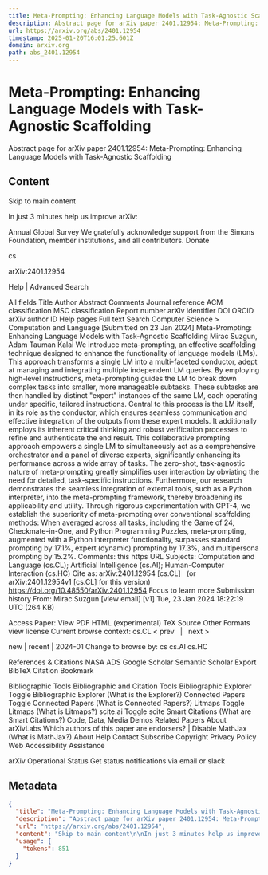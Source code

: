 ```yaml
---
title: Meta-Prompting: Enhancing Language Models with Task-Agnostic Scaffolding
description: Abstract page for arXiv paper 2401.12954: Meta-Prompting: Enhancing Language Models with Task-Agnostic Scaffolding
url: https://arxiv.org/abs/2401.12954
timestamp: 2025-01-20T16:01:25.601Z
domain: arxiv.org
path: abs_2401.12954
---
```


# Meta-Prompting: Enhancing Language Models with Task-Agnostic Scaffolding


Abstract page for arXiv paper 2401.12954: Meta-Prompting: Enhancing Language Models with Task-Agnostic Scaffolding


## Content

Skip to main content

In just 3 minutes help us improve arXiv:

Annual Global Survey
We gratefully acknowledge support from the Simons Foundation, member institutions, and all contributors.
Donate
>
cs
>
arXiv:2401.12954

Help | Advanced Search

All fields
Title
Author
Abstract
Comments
Journal reference
ACM classification
MSC classification
Report number
arXiv identifier
DOI
ORCID
arXiv author ID
Help pages
Full text
Search
Computer Science > Computation and Language
[Submitted on 23 Jan 2024]
Meta-Prompting: Enhancing Language Models with Task-Agnostic Scaffolding
Mirac Suzgun, Adam Tauman Kalai
We introduce meta-prompting, an effective scaffolding technique designed to enhance the functionality of language models (LMs). This approach transforms a single LM into a multi-faceted conductor, adept at managing and integrating multiple independent LM queries. By employing high-level instructions, meta-prompting guides the LM to break down complex tasks into smaller, more manageable subtasks. These subtasks are then handled by distinct "expert" instances of the same LM, each operating under specific, tailored instructions. Central to this process is the LM itself, in its role as the conductor, which ensures seamless communication and effective integration of the outputs from these expert models. It additionally employs its inherent critical thinking and robust verification processes to refine and authenticate the end result. This collaborative prompting approach empowers a single LM to simultaneously act as a comprehensive orchestrator and a panel of diverse experts, significantly enhancing its performance across a wide array of tasks. The zero-shot, task-agnostic nature of meta-prompting greatly simplifies user interaction by obviating the need for detailed, task-specific instructions. Furthermore, our research demonstrates the seamless integration of external tools, such as a Python interpreter, into the meta-prompting framework, thereby broadening its applicability and utility. Through rigorous experimentation with GPT-4, we establish the superiority of meta-prompting over conventional scaffolding methods: When averaged across all tasks, including the Game of 24, Checkmate-in-One, and Python Programming Puzzles, meta-prompting, augmented with a Python interpreter functionality, surpasses standard prompting by 17.1%, expert (dynamic) prompting by 17.3%, and multipersona prompting by 15.2%.
Comments:	this https URL
Subjects:	Computation and Language (cs.CL); Artificial Intelligence (cs.AI); Human-Computer Interaction (cs.HC)
Cite as:	arXiv:2401.12954 [cs.CL]
 	(or arXiv:2401.12954v1 [cs.CL] for this version)
 	
https://doi.org/10.48550/arXiv.2401.12954
Focus to learn more
Submission history
From: Mirac Suzgun [view email]
[v1] Tue, 23 Jan 2024 18:22:19 UTC (264 KB)

Access Paper:
View PDF
HTML (experimental)
TeX Source
Other Formats
view license
Current browse context:
cs.CL
< prev   |   next >

new | recent | 2024-01
Change to browse by:
cs
cs.AI
cs.HC

References & Citations
NASA ADS
Google Scholar
Semantic Scholar
Export BibTeX Citation
Bookmark
 
Bibliographic Tools
Bibliographic and Citation Tools
Bibliographic Explorer Toggle
Bibliographic Explorer (What is the Explorer?)
Connected Papers Toggle
Connected Papers (What is Connected Papers?)
Litmaps Toggle
Litmaps (What is Litmaps?)
scite.ai Toggle
scite Smart Citations (What are Smart Citations?)
Code, Data, Media
Demos
Related Papers
About arXivLabs
Which authors of this paper are endorsers? | Disable MathJax (What is MathJax?)
About
Help
Contact
Subscribe
Copyright
Privacy Policy
Web Accessibility Assistance

arXiv Operational Status 
Get status notifications via email or slack

## Metadata

```json
{
  "title": "Meta-Prompting: Enhancing Language Models with Task-Agnostic Scaffolding",
  "description": "Abstract page for arXiv paper 2401.12954: Meta-Prompting: Enhancing Language Models with Task-Agnostic Scaffolding",
  "url": "https://arxiv.org/abs/2401.12954",
  "content": "Skip to main content\n\nIn just 3 minutes help us improve arXiv:\n\nAnnual Global Survey\nWe gratefully acknowledge support from the Simons Foundation, member institutions, and all contributors.\nDonate\n>\ncs\n>\narXiv:2401.12954\n\nHelp | Advanced Search\n\nAll fields\nTitle\nAuthor\nAbstract\nComments\nJournal reference\nACM classification\nMSC classification\nReport number\narXiv identifier\nDOI\nORCID\narXiv author ID\nHelp pages\nFull text\nSearch\nComputer Science > Computation and Language\n[Submitted on 23 Jan 2024]\nMeta-Prompting: Enhancing Language Models with Task-Agnostic Scaffolding\nMirac Suzgun, Adam Tauman Kalai\nWe introduce meta-prompting, an effective scaffolding technique designed to enhance the functionality of language models (LMs). This approach transforms a single LM into a multi-faceted conductor, adept at managing and integrating multiple independent LM queries. By employing high-level instructions, meta-prompting guides the LM to break down complex tasks into smaller, more manageable subtasks. These subtasks are then handled by distinct \"expert\" instances of the same LM, each operating under specific, tailored instructions. Central to this process is the LM itself, in its role as the conductor, which ensures seamless communication and effective integration of the outputs from these expert models. It additionally employs its inherent critical thinking and robust verification processes to refine and authenticate the end result. This collaborative prompting approach empowers a single LM to simultaneously act as a comprehensive orchestrator and a panel of diverse experts, significantly enhancing its performance across a wide array of tasks. The zero-shot, task-agnostic nature of meta-prompting greatly simplifies user interaction by obviating the need for detailed, task-specific instructions. Furthermore, our research demonstrates the seamless integration of external tools, such as a Python interpreter, into the meta-prompting framework, thereby broadening its applicability and utility. Through rigorous experimentation with GPT-4, we establish the superiority of meta-prompting over conventional scaffolding methods: When averaged across all tasks, including the Game of 24, Checkmate-in-One, and Python Programming Puzzles, meta-prompting, augmented with a Python interpreter functionality, surpasses standard prompting by 17.1%, expert (dynamic) prompting by 17.3%, and multipersona prompting by 15.2%.\nComments:\tthis https URL\nSubjects:\tComputation and Language (cs.CL); Artificial Intelligence (cs.AI); Human-Computer Interaction (cs.HC)\nCite as:\tarXiv:2401.12954 [cs.CL]\n \t(or arXiv:2401.12954v1 [cs.CL] for this version)\n \t\nhttps://doi.org/10.48550/arXiv.2401.12954\nFocus to learn more\nSubmission history\nFrom: Mirac Suzgun [view email]\n[v1] Tue, 23 Jan 2024 18:22:19 UTC (264 KB)\n\nAccess Paper:\nView PDF\nHTML (experimental)\nTeX Source\nOther Formats\nview license\nCurrent browse context:\ncs.CL\n< prev   |   next >\n\nnew | recent | 2024-01\nChange to browse by:\ncs\ncs.AI\ncs.HC\n\nReferences & Citations\nNASA ADS\nGoogle Scholar\nSemantic Scholar\nExport BibTeX Citation\nBookmark\n \nBibliographic Tools\nBibliographic and Citation Tools\nBibliographic Explorer Toggle\nBibliographic Explorer (What is the Explorer?)\nConnected Papers Toggle\nConnected Papers (What is Connected Papers?)\nLitmaps Toggle\nLitmaps (What is Litmaps?)\nscite.ai Toggle\nscite Smart Citations (What are Smart Citations?)\nCode, Data, Media\nDemos\nRelated Papers\nAbout arXivLabs\nWhich authors of this paper are endorsers? | Disable MathJax (What is MathJax?)\nAbout\nHelp\nContact\nSubscribe\nCopyright\nPrivacy Policy\nWeb Accessibility Assistance\n\narXiv Operational Status \nGet status notifications via email or slack",
  "usage": {
    "tokens": 851
  }
}
```
